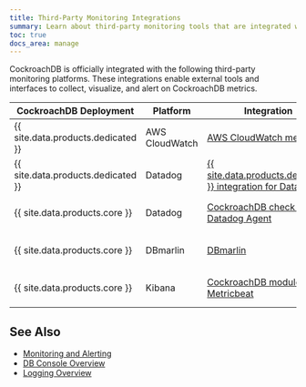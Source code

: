 ```yaml
---
title: Third-Party Monitoring Integrations
summary: Learn about third-party monitoring tools that are integrated with CockroachDB.
toc: true
docs_area: manage
---
```


CockroachDB is officially integrated with the following third-party monitoring platforms. These integrations enable external tools and interfaces to collect, visualize, and alert on CockroachDB metrics.

| CockroachDB Deployment | Platform | Integration | Metrics from  | Tutorial |
| -------- | -----------------------|------------ | ------------- | -------- |
| {{ site.data.products.dedicated }}  | AWS CloudWatch | [AWS CloudWatch metrics](https://docs.aws.amazon.com/AmazonCloudWatch/latest/monitoring/working_with_metrics.html) | [Prometheus endpoint](monitoring-and-alerting.html#prometheus-endpoint) | [Export Metrics From a {{ site.data.products.dedicated }} Cluster](../cockroachcloud/export-metrics.html?filters=aws-metrics-export) |
| {{ site.data.products.dedicated }}  | Datadog | [{{ site.data.products.dedicated }} integration for Datadog](https://docs.datadoghq.com/integrations/cockroachdb_dedicated/) | [Prometheus endpoint](monitoring-and-alerting.html#prometheus-endpoint) | [Export Metrics From a {{ site.data.products.dedicated }} Cluster](../cockroachcloud/export-metrics.html?filters=datadog-metrics-export) |
| {{ site.data.products.core }}  | Datadog | [CockroachDB check for Datadog Agent](https://docs.datadoghq.com/integrations/cockroachdb/?tab=host) | [Prometheus endpoint](monitoring-and-alerting.html#prometheus-endpoint) | [Monitor {{ site.data.products.core }} with Datadog](datadog.html) |
| {{ site.data.products.core }} | DBmarlin | [DBmarlin](https://docs.dbmarlin.com/docs/Monitored-Technologies/Databases/cockroachdb) | [`crdb_internal`](monitoring-and-alerting.html#crdb_internal-system-catalog) | [Monitor {{ site.data.products.core }} with DBmarlin](dbmarlin.html) |
| {{ site.data.products.core }}   | Kibana | [CockroachDB module for Metricbeat](https://www.elastic.co/guide/en/beats/metricbeat/current/metricbeat-module-cockroachdb.html) | [Prometheus endpoint](monitoring-and-alerting.html#prometheus-endpoint) | [Monitor {{ site.data.products.core }} with Kibana](kibana.html) |

## See Also

- [Monitoring and Alerting](monitoring-and-alerting.html)
- [DB Console Overview](ui-overview.html)
- [Logging Overview](logging-overview.html)
